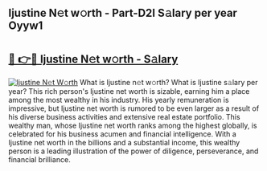 ## Ijustine N𝚎t w𝚘rth - Part-D2I S𝚊lary per year Oyyw1

# <h2><a href="http://gc2aze9.nevu.top/?p=Ijustine">🔗 👉🔴 Ijustine N𝚎t w𝚘rth - S𝚊lary</a></h2>

[![Ijustine N𝚎t W𝚘rth](https://i.imgur.com/Oavwk0R.jpeg)](http://gc2aze9.nevu.top/?p=Ijustine)
What is Ijustine n𝚎t w𝚘rth? What is Ijustine s𝚊lary per year?
This rich person's Ijustine net worth is sizable, earning him a place among the most wealthy in his industry. His yearly remuneration is impressive, but Ijustine net worth is rumored to be even larger as a result of his diverse business activities and extensive real estate portfolio. This wealthy man, whose Ijustine net worth ranks among the highest globally, is celebrated for his business acumen and financial intelligence. With a Ijustine net worth in the billions and a substantial income, this wealthy person is a leading illustration of the power of diligence, perseverance, and financial brilliance.
